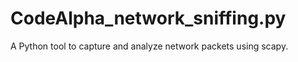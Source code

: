 # CodeAlpha_network_sniffing.py


A Python tool to capture and analyze network packets using scapy.



